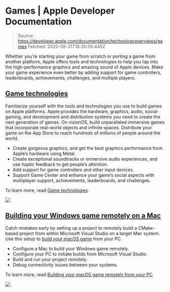# Games | Apple Developer Documentation

> Source: https://developer.apple.com/documentation/technologyoverviews/games
> Fetched: 2025-08-31T18:30:56.445Z

Whether you’re starting your game from scratch or porting a game from another platform, Apple offers tools and technologies to help you tap into the high-performance graphics and amazing sound of Apple devices. Make your game experience even better by adding support for game controllers, leaderboards, achievements, challenges, and multiple players.

## [Game technologies](https://developer.apple.com/documentation/technologyoverviews/games#Game-technologies)

Familiarize yourself with the tools and technologies you use to build games on Apple platforms. Apple provides the hardware, graphics, audio, social-gaming, and development and distribution systems you need to create the next generation of games. On visionOS, build unparalleled immersive games that incorporate real-world objects and infinite spaces. Distribute your game on the App Store to reach hundreds of millions of people around the world.

- Create gorgeous graphics, and get the best graphics performance from Apple’s hardware using Metal.
- Create exceptional soundtracks or immersive audio experiences, and use haptic feedback to get people’s attention.
- Add support for game controllers and other input devices.
- Support Game Center and enhance your game’s social aspects with multiplayer support, achievements, leaderboards, and challenges.

To learn more, read [Game technologies](https://developer.apple.com/documentation/technologyoverviews/games-technologies).

![](https://docs-assets.developer.apple.com/published/5c4ef4c688a164b1c44d6a93e5b14964/game-technologies.png)

## [Building your Windows game remotely on a Mac](https://developer.apple.com/documentation/technologyoverviews/games#Building-your-Windows-game-remotely-on-a-Mac)

Catch mistakes early by setting up a project to remotely build a CMake-based project from within Microsoft Visual Studio on a target Mac system. Use this setup to [build your macOS game](https://developer.apple.com/documentation/technologyoverviews/building-your-macos-game-remotely-from-your-pc) from your PC.

- Configure a Mac to build your Windows game remotely.
- Configure your PC to initiate builds from Microsoft Visual Studio.
- Build and run your project remotely.
- Debug connectivity issues between your systems.

To learn more, read [Building your macOS game remotely from your PC](https://developer.apple.com/documentation/technologyoverviews/building-your-macos-game-remotely-from-your-pc).

![](https://docs-assets.developer.apple.com/published/c5374cfc17167bb46fab1f687ed7b1ab/building-your-Windows-game-remotely-on-a-Mac.png)
